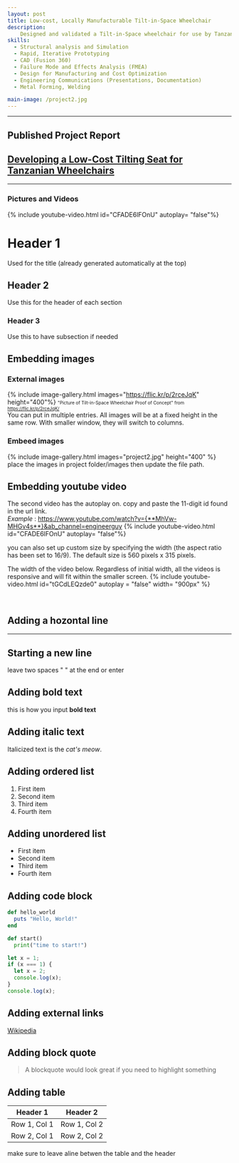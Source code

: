 ```yaml
---
layout: post
title: Low-cost, Locally Manufacturable Tilt-in-Space Wheelchair
description: 
    Designed and validated a Tilt-in-Space wheelchair for use by Tanzanians with severe postural disabilities. This project was undertaken alongside five mechanical engineering undergraduate seniors, in two quarters (six months), with my role being the documentation focal point and validation lead! Our team worked with Kyaro Assistive Tech, a Tanzanian Non-Governmental Organization based in Arusha, Tanzania, making user-specific assistive devices accessible for East Africans. Our final wheelchair design has a final BOM cost of $50, which is drastically under our cost specification of $70 set by Kyaro Assistive Tech. Furthermore, our design exceeded all user and engineering requirements, making this wheelchair highly leveragable in the rugged Tanzanian environment. This wheelchair is inclusive of the potential use cases of 3.4 million East Africans with mobility disabilities. Our design was received highly by Stanford's Mechanical Engineering department and was subsequently published in the academic library (please feel free to check it out)!
skills: 
  - Structural analysis and Simulation
  - Rapid, Iterative Prototyping
  - CAD (Fusion 360)
  - Failure Mode and Effects Analysis (FMEA)
  - Design for Manufacturing and Cost Optimization
  - Engineering Communications (Presentations, Documentation)
  - Metal Forming, Welding

main-image: /project2.jpg
---
```


---
## Published Project Report
[Developing a Low-Cost Tilting Seat for Tanzanian Wheelchairs](https://searchworks.stanford.edu/view/tj176jm1879)
---

---
### Pictures and Videos
{% include youtube-video.html id="CFADE6lFOnU" autoplay= "false"%}
# Header 1 
Used for the title (already generated automatically at the top)
## Header 2  
Use this for the header of each section
### Header 3 
Use this to have subsection if needed


## Embedding images 
### External images
{% include image-gallery.html images="https://flic.kr/p/2rceJqK" height="400"%}
<span style="font-size: 10px">"Picture of Tilt-in-Space Wheelchair Proof of Concept" from https://flic.kr/p/2rceJqK/</span>  
You can put in multiple entries. All images will be at a fixed height in the same row. With smaller window, they will switch to columns.  

### Embeed images
{% include image-gallery.html images="project2.jpg" height="400" %} 
place the images in project folder/images then update the file path.   


## Embedding youtube video
The second video has the autoplay on. copy and paste the 11-digit id found in the url link. <br>
*Example* : https://www.youtube.com/watch?v={**MhVw-MHGv4s**}&ab_channel=engineerguy
{% include youtube-video.html id="CFADE6lFOnU" autoplay= "false"%}

you can also set up custom size by specifying the width (the aspect ratio has been set to 16/9). The default size is 560 pixels x 315 pixels.  

The width of the video below. Regardless of initial width, all the videos is responsive and will fit within the smaller screen.
{% include youtube-video.html id="tGCdLEQzde0" autoplay = "false" width= "900px" %}  

<br>

## Adding a hozontal line
---

## Starting a new line
leave two spaces "  " at the end or enter <br>

## Adding bold text
this is how you input **bold text**

## Adding italic text
Italicized text is the *cat's meow*.

## Adding ordered list
1. First item
2. Second item
3. Third item
4. Fourth item

## Adding unordered list
- First item
- Second item
- Third item
- Fourth item

## Adding code block
```ruby
def hello_world
  puts "Hello, World!"
end
```

```python
def start()
  print("time to start!")
```

```javascript
let x = 1;
if (x === 1) {
  let x = 2;
  console.log(x);
}
console.log(x);

```

## Adding external links
[Wikipedia](https://en.wikipedia.org)


## Adding block quote
> A blockquote would look great if you need to highlight something


## Adding table 

| Header 1 | Header 2 |
|----------|----------|
| Row 1, Col 1 | Row 1, Col 2 |
| Row 2, Col 1 | Row 2, Col 2 |

make sure to leave aline betwen the table and the header

